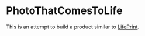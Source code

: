 # PhotoThatComesToLife

This is an attempt to build a product similar to [LifePrint](https://www.indiegogo.com/projects/lifeprint-photos-that-come-to-life-in-your-hands/#/).
